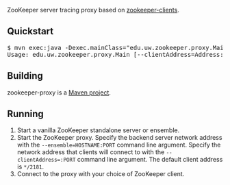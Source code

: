 ZooKeeper server tracing proxy based on [zookeeper-clients](http://github.com/lisaglendenning/zookeeper-clients).

## Quickstart

<pre>
$ mvn exec:java -Dexec.mainClass="edu.uw.zookeeper.proxy.Main" -Dexec.args="--help"
Usage: edu.uw.zookeeper.proxy.Main [--clientAddress=Address:Port] [--description=Description] [--ensemble=Address:Port,...] [--help] [--output=Path] [--timeout=Time] [--trace=BOOLEAN]
</pre>

## Building

zookeeper-proxy is a [Maven project](http://maven.apache.org/).

## Running

1. Start a vanilla ZooKeeper standalone server or ensemble.
2. Start the ZooKeeper proxy. Specify the backend server network address with the ``--ensemble=HOSTNAME:PORT`` command line argument. Specify the network address that clients will connect to with the ``--clientAddress=:PORT`` command line argument. The default client address is ``*/2181``.
3. Connect to the proxy with your choice of ZooKeeper client.
